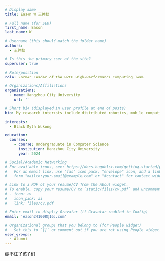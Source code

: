 ```yaml
---
# Display name
title: Eason W 王绅懿

# Full name (for SEO)
first_name: Eason
last_name: W

# Username (this should match the folder name)
authors:
  - 王绅懿

# Is this the primary user of the site?
superuser: true

# Role/position
role: Former Leader of the HZCU High-Performance Computing Team

# Organizations/Affiliations
organizations:
  - name: Hangzhou City University
    url: ''

# Short bio (displayed in user profile at end of posts)
bio: My research interests include distributed robotics, mobile computing and programmable matter.

interests:
  - Black Myth Wukong

education:
  courses:
    - course: Undergraduate in Computer Science
      institution: Hangzhou City University
      year: 2024

# Social/Academic Networking
# For available icons, see: https://docs.hugoblox.com/getting-started/page-builder/#icons
#   For an email link, use "fas" icon pack, "envelope" icon, and a link in the
#   form "mailto:your-email@example.com" or "#contact" for contact widget.

# Link to a PDF of your resume/CV from the About widget.
# To enable, copy your resume/CV to `static/files/cv.pdf` and uncomment the lines below.
# - icon: cv
#   icon_pack: ai
#   link: files/cv.pdf

# Enter email to display Gravatar (if Gravatar enabled in Config)
email: 'eason241008@163.com'

# Organizational groups that you belong to (for People widget)
#   Set this to `[]` or comment out if you are not using People widget.
user_groups:
  - Alumni
---
```


绷不住了孩子们
